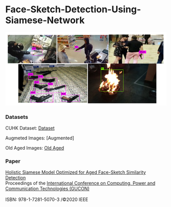 # Face-Sketch-Detection-Using-Siamese-Network

![result](https://github.com/ParthMehta15/Fire-and-Gun-Anomaly-Detection/blob/main/images/fire_gun.jpg "Model Output")



### Datasets

CUHK Dataset: [Dataset](http://mmlab.ie.cuhk.edu.hk/archive/facesketch.html)

Augmeted Images: [Augmented]

Old Aged Images: [Old Aged](https://www.kaggle.com/ganeshshukla/oldimages)


### Paper
[Holistic Siamese Model Optimized for Aged Face-Sketch Similarity Detection](https://ieeexplore.ieee.org/document/9231260) <br>
Proceedings of the [International Conference on Computing, Power and Communication Technologies (GUCON)](https://ieeexplore.ieee.org/xpl/conhome/9230460/proceeding) <br>
<br>
ISBN: 978-1-7281-5070-3 /©2020 IEEE <br>



